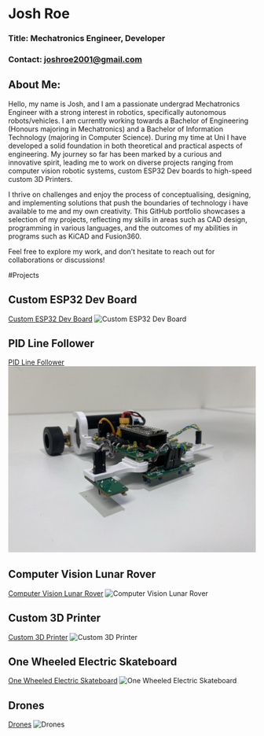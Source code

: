 # Josh Roe

### Title: Mechatronics Engineer, Developer
### Contact: joshroe2001@gmail.com

## About Me:
Hello, my name is Josh, and I am a passionate undergrad Mechatronics Engineer with a strong interest in robotics, specifically autonomous robots/vehicles. I am currently working towards a Bachelor of Engineering (Honours majoring in Mechatronics) and a Bachelor of Information Technology (majoring in Computer Science). During my time at Uni I have developed a solid foundation in both theoretical and practical aspects of engineering. My journey so far has been marked by a curious and innovative spirit, leading me to work on diverse projects ranging from computer vision robotic systems, custom ESP32 Dev boards to high-speed custom 3D Printers.

I thrive on challenges and enjoy the process of conceptualising, designing, and implementing solutions that push the boundaries of technology i have available to me and my own creativity. This GitHub portfolio showcases a selection of my projects, reflecting my skills in areas such as CAD design, programming in various languages, and the outcomes of my abilities in programs such as KiCAD and Fusion360.

Feel free to explore my work, and don’t hesitate to reach out for collaborations or discussions!

#Projects

## Custom ESP32 Dev Board

[Custom ESP32 Dev Board](Custom_ESP32_Dev_Board/)
![Custom ESP32 Dev Board](DOT_ESP32.png)

## PID Line Follower

[PID Line Follower](Line_Following_Robot/)
![PID Line Follower](LineFollower.jpg)

## Computer Vision Lunar Rover

[Computer Vision Lunar Rover](Computer_Vision_Lunar_Rover/)
![Computer Vision Lunar Rover](LunarRobot.jpg)

## Custom 3D Printer

[Custom 3D Printer](Custom_3D_Printer/)
![Custom 3D Printer](Printer.png)

## One Wheeled Electric Skateboard

[One Wheeled Electric Skateboard](Self_Balancing_Electric_Skateboard/)
![One Wheeled Electric Skateboard](One_Wheel.png)

## Drones

[Drones](Drones/)
![Drones](Drone.jpg)

